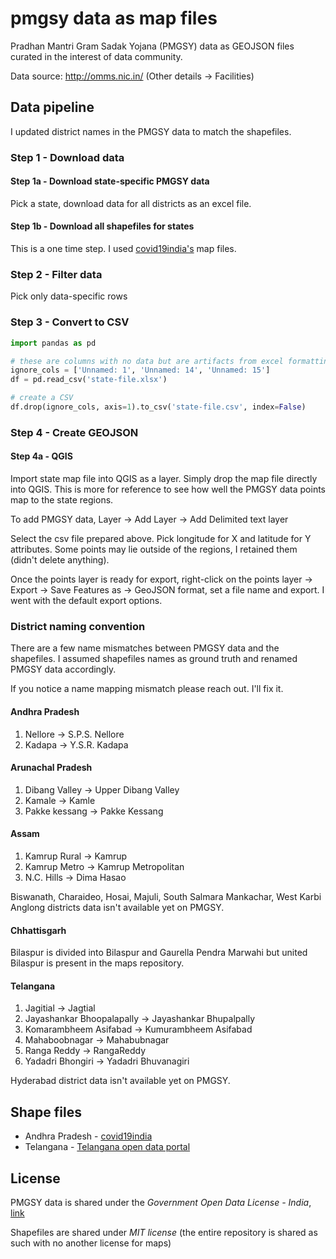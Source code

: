 # pmgsy data as map files
Pradhan Mantri Gram Sadak Yojana (PMGSY) data as GEOJSON files curated in the interest of data community.

Data source: http://omms.nic.in/ (Other details -> Facilities)

## Data pipeline

I updated district names in the PMGSY data to match the shapefiles.

### Step 1 - Download data

#### Step 1a - Download state-specific PMGSY data
Pick a state, download data for all districts as an excel file.

#### Step 1b - Download all shapefiles for states
This is a one time step. I used [covid19india's](https://github.com/covid19india/covid19india-react/tree/master/public/maps) map files.

### Step 2 - Filter data
Pick only data-specific rows

### Step 3 - Convert to CSV

```py
import pandas as pd

# these are columns with no data but are artifacts from excel formatting
ignore_cols = ['Unnamed: 1', 'Unnamed: 14', 'Unnamed: 15']
df = pd.read_csv('state-file.xlsx')

# create a CSV
df.drop(ignore_cols, axis=1).to_csv('state-file.csv', index=False)
```

### Step 4 - Create GEOJSON

#### Step 4a - QGIS
Import state map file into QGIS as a layer. Simply drop the map file directly into QGIS. This is more for reference to see how well the PMGSY data points map to the state regions.

To add PMGSY data, Layer -> Add Layer -> Add Delimited text layer

Select the csv file prepared above. Pick longitude for X and latitude for Y attributes. Some points may lie outside of the regions, I retained them (didn't delete anything).

Once the points layer is ready for export, right-click on the points layer -> Export -> Save Features as -> GeoJSON format, set a file name and export. I went with the default export options.

### District naming convention
There are a few name mismatches between PMGSY data and the shapefiles. I assumed shapefiles names as ground truth and renamed PMGSY data accordingly.

If you notice a name mapping mismatch please reach out. I'll fix it.

#### Andhra Pradesh

1. Nellore -> S.P.S. Nellore
2. Kadapa -> Y.S.R. Kadapa

#### Arunachal Pradesh

1. Dibang Valley -> Upper Dibang Valley
2. Kamale	-> Kamle
3. Pakke kessang -> Pakke Kessang

#### Assam

1. Kamrup Rural -> Kamrup
2. Kamrup Metro -> Kamrup Metropolitan
3. N.C. Hills -> Dima Hasao

Biswanath, Charaideo, Hosai, Majuli, South Salmara Mankachar, West Karbi Anglong districts data isn't available yet on PMGSY.

#### Chhattisgarh

Bilaspur is divided into Bilaspur and Gaurella Pendra Marwahi but united Bilaspur is present in the maps repository.

#### Telangana

1. Jagitial -> Jagtial
2. Jayashankar Bhoopalapally -> Jayashankar Bhupalpally
3. Komarambheem Asifabad -> Kumurambheem Asifabad
4. Mahaboobnagar -> Mahabubnagar
5. Ranga Reddy	-> RangaReddy
6. Yadadri Bhongiri -> Yadadri Bhuvanagiri

Hyderabad district data isn't available yet on PMGSY.

## Shape files

- Andhra Pradesh - [covid19india](https://github.com/covid19india/covid19india-react/tree/master/public/maps)
- Telangana - [Telangana open data portal](https://data.telangana.gov.in/file/696)

## License

PMGSY data is shared under the *Government Open Data License - India*, [link](https://data.gov.in/government-open-data-license-india)

Shapefiles are shared under *MIT license* (the entire repository is shared as such with no another license for maps)
